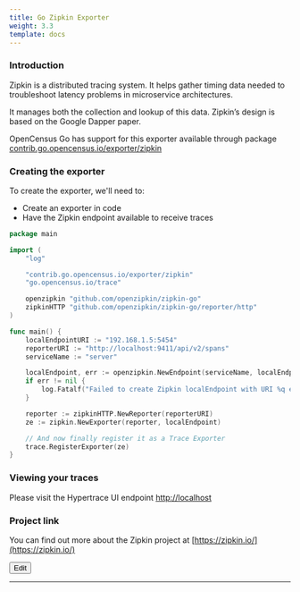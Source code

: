 ```yaml
---
title: Go Zipkin Exporter
weight: 3.3
template: docs
---
```

### Introduction
Zipkin is a distributed tracing system. It helps gather timing data needed to troubleshoot latency problems in microservice architectures.

It manages both the collection and lookup of this data. Zipkin’s design is based on the Google Dapper paper.

OpenCensus Go has support for this exporter available through package [contrib.go.opencensus.io/exporter/zipkin](https://godoc.org/contrib.go.opencensus.io/exporter/zipkin)


### Creating the exporter
To create the exporter, we'll need to:

* Create an exporter in code
* Have the Zipkin endpoint available to receive traces
 
```go
package main

import (
	"log"

	"contrib.go.opencensus.io/exporter/zipkin"
	"go.opencensus.io/trace"

	openzipkin "github.com/openzipkin/zipkin-go"
	zipkinHTTP "github.com/openzipkin/zipkin-go/reporter/http"
)

func main() {
	localEndpointURI := "192.168.1.5:5454"
	reporterURI := "http://localhost:9411/api/v2/spans"
	serviceName := "server"

	localEndpoint, err := openzipkin.NewEndpoint(serviceName, localEndpointURI)
	if err != nil {
		log.Fatalf("Failed to create Zipkin localEndpoint with URI %q error: %v", localEndpointURI, err)
	}

	reporter := zipkinHTTP.NewReporter(reporterURI)
	ze := zipkin.NewExporter(reporter, localEndpoint)

	// And now finally register it as a Trace Exporter
	trace.RegisterExporter(ze)
}
```
 
### Viewing your traces
Please visit the Hypertrace UI endpoint [http://localhost](http://localhost)

### Project link
You can find out more about the Zipkin project at [https://zipkin.io/](https://zipkin.io/)


<a href="https://github.com/hypertrace/hypertrace-docs-website/tree/master/src/pages/go/go-zipkin.md">
<button type="button">Edit</button></a>

***
